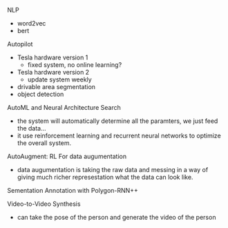 NLP
- word2vec
- bert

Autopilot
- Tesla hardware version 1
	- fixed system, no online learning?
- Tesla hardware version 2
	- update system weekly
- drivable area segmentation
- object detection


AutoML and Neural Architecture Search
- the system will automatically determine all the paramters, we just feed the data...
- it use reinforcement learning and recurrent neural networks to optimize the overall system.

AutoAugment: RL For data augumentation
- data augumentation is taking the raw data and messing in a way of giving much richer represestation what the data can look like.

Sementation Annotation with Polygon-RNN++

Video-to-Video Synthesis
- can take the pose of the person and generate the video of the person